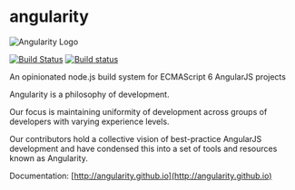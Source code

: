 # angularity
![Angularity Logo](http://angularity.github.io/assets/logo.png)

[![Build Status](https://travis-ci.org/angularity/node-angularity.svg?branch=master)](https://travis-ci.org/angularity/node-angularity) [![Build status](https://ci.appveyor.com/api/projects/status/6b1xir7y1j0wm64a/branch/master?svg=true)](https://ci.appveyor.com/project/impaler/node-angularity/branch/master)

An opinionated node.js build system for ECMAScript 6 AngularJS projects

Angularity is a philosophy of development.

Our focus is maintaining uniformity of development across groups of developers with varying experience levels.

Our contributors hold a collective vision of best-practice AngularJS development and have condensed this into a set of tools and resources known as Angularity.

Documentation: [http://angularity.github.io](http://angularity.github.io)
